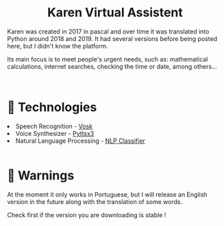 <h1 align="center">Karen Virtual Assistent</h1>
Karen was created in 2017 in pascal and over time it was translated into Python around 2018 and 2019. It had several versions before being posted here, but I didn't know the platform.

Its main focus is to meet people's urgent needs, such as: mathematical calculations, internet searches, checking the time or date, among others...

<br>

# 📖 Technologies
<li>Speech Recognition - <a href="https://alphacephei.com/vosk/">Vosk</a></l1>
<li>Voice Synthesizer - <a href="https://github.com/nateshmbhat/pyttsx3">Pyttsx3</a></li>
<li>Natural Language Processing - <a href="https://github.com/luizmiguelrosa/NLP-Classifier">NLP Classifier</a></li>

<br>

# 🛑 Warnings 
At the moment it only works in Portuguese, but I will release an English version in the future along with the translation of some words.

Check first if the version you are downloading is stable !
